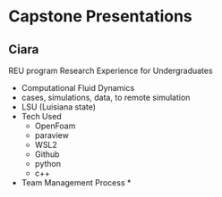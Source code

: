# Capstone Presentations
## Ciara 
REU program
Research Experience for Undergraduates
* Computational Fluid Dynamics
* cases, simulations, data, to remote simulation
* LSU (Luisiana state)
* Tech Used
	* OpenFoam
	* paraview
	* WSL2
	* Github
	* python
	* c++
* Team Management Process
	* 
